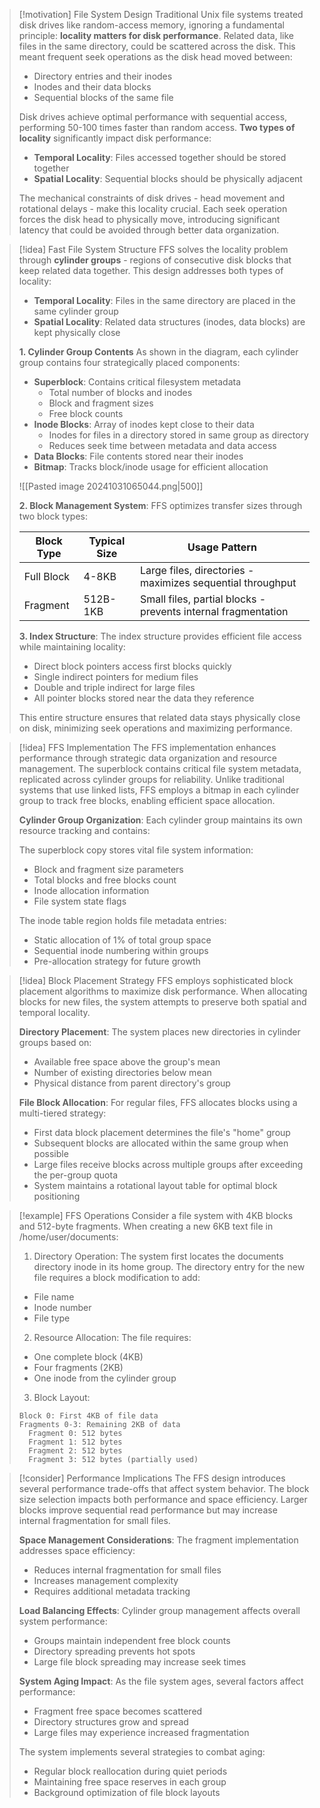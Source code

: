 > [!motivation] File System Design
> Traditional Unix file systems treated disk drives like random-access memory, ignoring a fundamental principle: **locality matters for disk performance**. Related data, like files in the same directory, could be scattered across the disk. This meant frequent seek operations as the disk head moved between:
> - Directory entries and their inodes
> - Inodes and their data blocks
> - Sequential blocks of the same file
> 
> Disk drives achieve optimal performance with sequential access, performing 50-100 times faster than random access. **Two types of locality** significantly impact disk performance:
> - **Temporal Locality**: Files accessed together should be stored together
> - **Spatial Locality**: Sequential blocks should be physically adjacent
> 
> The mechanical constraints of disk drives - head movement and rotational delays - make this locality crucial. Each seek operation forces the disk head to physically move, introducing significant latency that could be avoided through better data organization.

> [!idea] Fast File System Structure
> FFS solves the locality problem through **cylinder groups** - regions of consecutive disk blocks that keep related data together. This design addresses both types of locality:
> - **Temporal Locality**: Files in the same directory are placed in the same cylinder group
> - **Spatial Locality**: Related data structures (inodes, data blocks) are kept physically close
> 
> **1. Cylinder Group Contents**
> As shown in the diagram, each cylinder group contains four strategically placed components:
> 
> - **Superblock**: Contains critical filesystem metadata
>   - Total number of blocks and inodes
>   - Block and fragment sizes
>   - Free block counts
> - **Inode Blocks**: Array of inodes kept close to their data
>   - Inodes for files in a directory stored in same group as directory
>   - Reduces seek time between metadata and data access
> - **Data Blocks**: File contents stored near their inodes
> - **Bitmap**: Tracks block/inode usage for efficient allocation
> 
> ![[Pasted image 20241031065044.png|500]]
> 
> **2. Block Management System**:
> FFS optimizes transfer sizes through two block types:
> 
> | Block Type | Typical Size | Usage Pattern |
> |------------|--------------|---------------|
> | Full Block | 4-8KB | Large files, directories - maximizes sequential throughput |
> | Fragment | 512B-1KB | Small files, partial blocks - prevents internal fragmentation |
> 
> **3. Index Structure**:
> The index structure provides efficient file access while maintaining locality:
> - Direct block pointers access first blocks quickly
> - Single indirect pointers for medium files
> - Double and triple indirect for large files
> - All pointer blocks stored near the data they reference
> 
> This entire structure ensures that related data stays physically close on disk, minimizing seek operations and maximizing performance.

> [!idea] FFS Implementation
> The FFS implementation enhances performance through strategic data organization and resource management. The superblock contains critical file system metadata, replicated across cylinder groups for reliability. Unlike traditional systems that use linked lists, FFS employs a bitmap in each cylinder group to track free blocks, enabling efficient space allocation.
> 
> **Cylinder Group Organization**:
> Each cylinder group maintains its own resource tracking and contains:
> 
> The superblock copy stores vital file system information:
> - Block and fragment size parameters
> - Total blocks and free blocks count
> - Inode allocation information
> - File system state flags
> 
> The inode table region holds file metadata entries:
> - Static allocation of 1% of total group space
> - Sequential inode numbering within groups
> - Pre-allocation strategy for future growth

> [!idea] Block Placement Strategy
> FFS employs sophisticated block placement algorithms to maximize disk performance. When allocating blocks for new files, the system attempts to preserve both spatial and temporal locality. 
> 
> **Directory Placement**:
> The system places new directories in cylinder groups based on:
> - Available free space above the group's mean
> - Number of existing directories below mean
> - Physical distance from parent directory's group
> 
> **File Block Allocation**:
> For regular files, FFS allocates blocks using a multi-tiered strategy:
> - First data block placement determines the file's "home" group
> - Subsequent blocks are allocated within the same group when possible
> - Large files receive blocks across multiple groups after exceeding the per-group quota
> - System maintains a rotational layout table for optimal block positioning

> [!example] FFS Operations
> Consider a file system with 4KB blocks and 512-byte fragments. When creating a new 6KB text file in /home/user/documents:
> 
> 1. Directory Operation:
> The system first locates the documents directory inode in its home group. The directory entry for the new file requires a block modification to add:
> - File name
> - Inode number
> - File type
> 
> 2. Resource Allocation:
> The file requires:
> - One complete block (4KB)
> - Four fragments (2KB)
> - One inode from the cylinder group
> 
> 3. Block Layout:
> ```
> Block 0: First 4KB of file data
> Fragments 0-3: Remaining 2KB of data
>   Fragment 0: 512 bytes
>   Fragment 1: 512 bytes
>   Fragment 2: 512 bytes
>   Fragment 3: 512 bytes (partially used)
> ```

> [!consider] Performance Implications
> The FFS design introduces several performance trade-offs that affect system behavior. The block size selection impacts both performance and space efficiency. Larger blocks improve sequential read performance but may increase internal fragmentation for small files.
> 
> **Space Management Considerations**:
> The fragment implementation addresses space efficiency:
> - Reduces internal fragmentation for small files
> - Increases management complexity
> - Requires additional metadata tracking
> 
> **Load Balancing Effects**:
> Cylinder group management affects overall system performance:
> - Groups maintain independent free block counts
> - Directory spreading prevents hot spots
> - Large file block spreading may increase seek times
> 
> **System Aging Impact**:
> As the file system ages, several factors affect performance:
> - Fragment free space becomes scattered
> - Directory structures grow and spread
> - Large files may experience increased fragmentation
> 
> The system implements several strategies to combat aging:
> - Regular block reallocation during quiet periods
> - Maintaining free space reserves in each group
> - Background optimization of file block layouts


